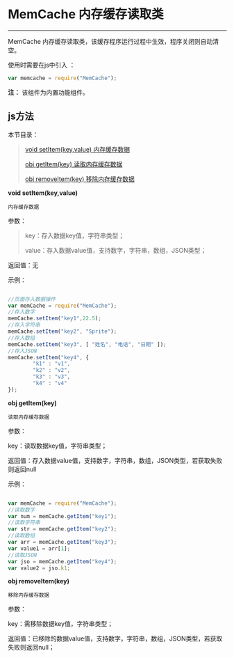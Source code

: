 # MemCache 内存缓存读取类

----------

MemCache 内存缓存读取类，该缓存程序运行过程中生效，程序关闭则自动清空。


使用时需要在js中引入 ：

```javascript
var memcache = require("MemCache"); 
```

**注：** 该组件为内置功能组件。

<h2 id="cid_1">js方法</h2>  

本节目录：

>[ void setItem(key,value)  内存缓存数据 ](#ff_0)
> 
> [obj getItem(key)  读取内存缓存数据 ](#ff_1)
>
>[ obj removeItem(key)   移除内存缓存数据  ](#ff_2)



<span id="ff_0">**void setItem(key,value)**</span>  

<code>内存缓存数据</code>    

参数：  

> key：存入数据key值，字符串类型；
> 
> value：存入数据value值，支持数字，字符串，数组，JSON类型；  

返回值：无


示例：

```javascript

//页面存入数据操作
var memCache = require("MemCache");
//存入数字
memCache.setItem("key1",22.5);
//存入字符串
memCache.setItem("key2", "Sprite");
//存入数组
memCache.setItem("key3", [ "姓名", "电话", "日期" ]);
//存入JSON
memCache.setItem("key4", {
        "k1" : "v1",
        "k2" : "v2",
        "k3" : "v3",
        "k4" : "v4"
});


```




<span id="ff_1">**obj getItem(key)**</span>  

<code>读取内存缓存数据</code>

参数：  

key：读取数据key值，字符串类型；  

返回值：存入数据value值，支持数字，字符串，数组，JSON类型，若获取失败则返回null

示例：

```javascript

var memCache = require("MemCache");
//读取数字 
var num = memCache.getItem("key1");
//读取字符串
var str = memCache.getItem("key2");
//读取数组
var arr = memCache.getItem("key3");
var value1 = arr[1];
//读取JSON
var jso = memCache.getItem("key4");
var value2 = jso.k1;

````

<span id="ff_2">**obj removeItem(key)**</span>  

<code>移除内存缓存数据</code>   

参数：  

key：需移除数据key值，字符串类型；  

返回值：已移除的数据value值，支持数字，字符串，数组，JSON类型，若获取失败则返回null；


